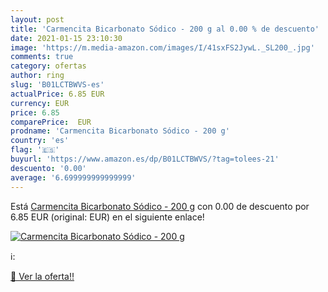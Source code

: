 ```yaml
---
layout: post
title: 'Carmencita Bicarbonato Sódico - 200 g al 0.00 % de descuento'
date: 2021-01-15 23:10:30
image: 'https://m.media-amazon.com/images/I/41sxFS2JywL._SL200_.jpg'
comments: true
category: ofertas
author: ring
slug: 'B01LCTBWVS-es'
actualPrice: 6.85 EUR
currency: EUR
price: 6.85
comparePrice:  EUR
prodname: 'Carmencita Bicarbonato Sódico - 200 g'
country: 'es'
flag: '🇪🇸'
buyurl: 'https://www.amazon.es/dp/B01LCTBWVS/?tag=tolees-21'
descuento: '0.00'
average: '6.699999999999999'
---
```


Está [Carmencita Bicarbonato Sódico - 200 g](https://www.amazon.es/dp/B01LCTBWVS/?tag=tolees-21) con 0.00 de descuento por 6.85 EUR (original:  EUR) en el siguiente enlace!

[![Carmencita Bicarbonato Sódico - 200 g](https://m.media-amazon.com/images/I/41sxFS2JywL._SL200_.jpg)](https://www.amazon.es/dp/B01LCTBWVS/?tag=tolees-21)

ℹ️:


[🛒 Ver la oferta!!](https://www.amazon.es/dp/B01LCTBWVS/?tag=tolees-21)
